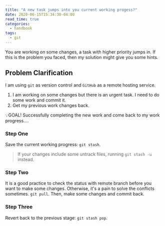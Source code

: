 ```yaml
---
title: "A new task jumps into you current working progess?"
date: 2020-06-15T15:34:30-04:00
read_time: true
categories:
  - handbook
tags:
  - git
---
```


You are working on some changes, a task with higher priority jumps in. If this is the problem you faced, then my solution might give you some hints.

## Problem Clarification

I am using `git` as version control and `GitHub` as a remote hosting service.

1. I am working on some changes but there is an urgent task. I need to do some work and commit it.
2. Get my previous work changes back.

💡GOAL! Successfully completing the new work and come back to my work progress....

### Step One

Save the current working progress: `git stash`.

> If your changes include some untrack files, running `git stash -u` instead.

### Step Two

It is a good practice to check the status with remote branch before you want to make some changes. Otherwise, it's a pain to solve the conflicts sometimes. `git pull`. Then, make some changes and commit back.

### Step Three

Revert back to the previous stage: `git stash pop`.
